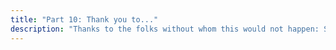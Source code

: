 ```yaml
---
title: "Part 10: Thank you to..."
description: "Thanks to the folks without whom this would not happen: Seth Godin, Steve Walters, The Black Crowes, Martha Wells and Murderbot, Techno Tim, Christian Lempa, Veronica Explains, Lawrence Systems, Jeff Delaney and Fireship.io, Nuno Coração and Blowfish, the Rebrickable Team, Rebecca and You."
---
```


